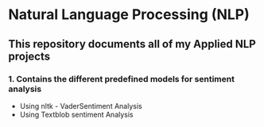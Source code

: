 # Natural Language Processing (NLP)
## This repository documents all of my Applied NLP projects

### 1. Contains the different predefined models for sentiment analysis
  - Using nltk - VaderSentiment Analysis
  - Using Textblob sentiment Analysis
